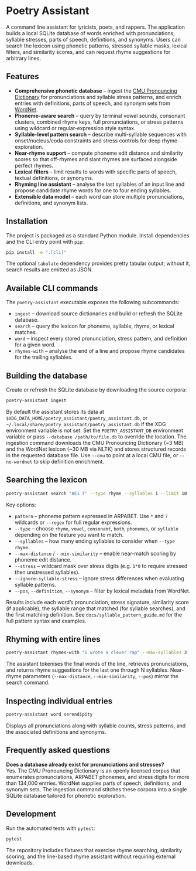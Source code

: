 # Poetry Assistant

A command line assistant for lyricists, poets, and rappers. The application builds a local SQLite database of words enriched with pronunciations, syllable stresses, parts of speech, definitions, and synonyms. Users can search the lexicon using phonetic patterns, stressed syllable masks, lexical filters, and similarity scores, and can request rhyme suggestions for arbitrary lines.

## Features

* **Comprehensive phonetic database** – ingest the [CMU Pronouncing Dictionary](https://github.com/cmusphinx/cmudict) for pronunciations and syllable stress patterns, and enrich entries with definitions, parts of speech, and synonym sets from [WordNet](https://wordnet.princeton.edu/).
* **Phoneme-aware search** – query by terminal vowel sounds, consonant clusters, combined rhyme keys, full pronunciations, or stress patterns using wildcard or regular-expression style syntax.
* **Syllable-level pattern search** – describe multi-syllable sequences with onset/nucleus/coda constraints and stress controls for deep rhyme exploration.
* **Near-rhyme support** – compute phoneme edit distance and similarity scores so that off-rhymes and slant rhymes are surfaced alongside perfect rhymes.
* **Lexical filters** – limit results to words with specific parts of speech, textual definitions, or synonyms.
* **Rhyming line assistant** – analyse the last syllables of an input line and propose candidate rhyme words for one to four ending syllables.
* **Extensible data model** – each word can store multiple pronunciations, definitions, and synonym lists.

## Installation

The project is packaged as a standard Python module. Install dependencies and the CLI entry point with `pip`:

```bash
pip install -e ".[cli]"
```

The optional `tabulate` dependency provides pretty tabular output; without it, search results are emitted as JSON.

## Available CLI commands

The `poetry-assistant` executable exposes the following subcommands:

* `ingest` – download source dictionaries and build or refresh the SQLite database.
* `search` – query the lexicon for phoneme, syllable, rhyme, or lexical matches.
* `word` – inspect every stored pronunciation, stress pattern, and definition for a given word.
* `rhymes-with` – analyse the end of a line and propose rhyme candidates for the trailing syllables.

## Building the database

Create or refresh the SQLite database by downloading the source corpora:

```bash
poetry-assistant ingest
```

By default the assistant stores its data at
`$XDG_DATA_HOME/poetry_assistant/poetry_assistant.db`, or
`~/.local/share/poetry_assistant/poetry_assistant.db` if the XDG environment
variable is not set. Set the `POETRY_ASSISTANT_DB` environment variable or pass
`--database /path/to/file.db` to override the location. The ingestion command
downloads the CMU Pronouncing Dictionary (~3 MB) and the WordNet lexicon (~30
MB via NLTK) and stores structured records in the requested database file. Use
`--cmu` to point at a local CMU file, or `--no-wordnet` to skip definition
enrichment.

## Searching the lexicon

```bash
poetry-assistant search "AE1 T" --type rhyme --syllables 1 --limit 10
```

Key options:

* `pattern` – phoneme pattern expressed in ARPABET. Use `*` and `?` wildcards or `--regex` for full regular expressions.
* `--type` – choose `rhyme`, `vowel`, `consonant`, `both`, `phonemes`, or `syllable` depending on the feature you want to match.
* `--syllables` – how many ending syllables to consider when `--type rhyme`.
* `--max-distance` / `--min-similarity` – enable near-match scoring by phoneme edit distance.
* `--stress` – wildcard mask over stress digits (e.g. `1*0` to require stressed then unstressed syllables).
* `--ignore-syllable-stress` – ignore stress differences when evaluating syllable patterns.
* `--pos`, `--definition`, `--synonym` – filter by lexical metadata from WordNet.

Results include each word’s pronunciation, stress signature, similarity score (if applicable), the syllable range that matched (for syllable searches), and the first matching definition. See `docs/syllable_pattern_guide.md` for the full pattern syntax and examples.

## Rhyming with entire lines

```bash
poetry-assistant rhymes-with "I wrote a clever rap" --max-syllables 3
```

The assistant tokenises the final words of the line, retrieves pronunciations, and returns rhyme suggestions for the last one through N syllables. Near-rhyme parameters (`--max-distance`, `--min-similarity`, `--pos`) mirror the search command.

## Inspecting individual entries

```bash
poetry-assistant word serendipity
```

Displays all pronunciations along with syllable counts, stress patterns, and the associated definitions and synonyms.

## Frequently asked questions

**Does a database already exist for pronunciations and stresses?**  
Yes. The CMU Pronouncing Dictionary is an openly licensed corpus that enumerates pronunciations, ARPABET phonemes, and stress digits for more than 134,000 entries. WordNet supplies parts of speech, definitions, and synonym sets. The ingestion command stitches these corpora into a single SQLite database tailored for phonetic exploration.

## Development

Run the automated tests with `pytest`:

```bash
pytest
```

The repository includes fixtures that exercise rhyme searching, similarity scoring, and the line-based rhyme assistant without requiring external downloads.

